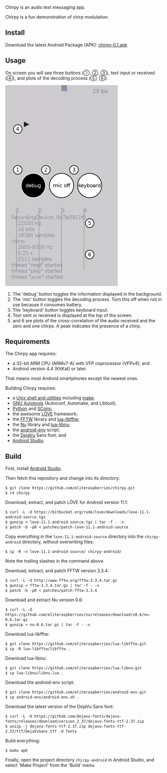 Chirpy is an audio text messaging app.

Chirpy is a fun demonstration of chirp modulation.


## Install

Download the latest Android Package (APK):
[chirpy-0.1.apk](https://github.com/eliteraspberries/chirpy/releases/tag/v0.1)


## Usage

On screen you will see three buttons (①, ②, ③), text input or received (④),
and plots of the decoding process (⑤, ⑥).

![Example usage](chirpy.gif)

 1. The 'debug' button toggles the information displayed in the background.
 2. The 'mic' button toggles the decoding process.
    Turn this off when not in use because it consumes battery.
 3. The 'keyboard' button toggles keyboard input.
 4. Text sent or received is displayed at the top of the screen.
 5. and 6 are plots of the cross-correlation of the audio received and
    the zero and one chirps.
    A peak indicates the presence of a chirp.


## Requirements

The Chirpy app requires:

  - a 32-bit ARM CPU (ARMv7-A) with VFP coprocessor (VFPv4); and
  - Android version 4.4 (KitKat) or later.

That means most Android smartphones except the newest ones.

Building Chirpy requires:

  - a [Unix shell and utilities][unix] including [make][];
  - [GNU Autotools][autotools] (Autoconf, Automake, and Libtool);
  - [Python][] and [SCons][];
  - the awesome [LÖVE][] framework;
  - the [FFTW][] library and [lua-libfftw][];
  - the [Nu][] library and [lua-libnu][];
  - the [android-env][] script;
  - the [DejaVu][] Sans font; and
  - [Android Studio][].


## Build

First, install [Android Studio][].

Then fetch this repository and change into its directory:

    $ git clone https://github.com/eliteraspberries/chirpy.git
    $ cd chirpy

Download, extract, and patch LÖVE for Android version 11.1:

    $ curl -L -O https://bitbucket.org/rude/love/downloads/love-11.1-android-source.tgz
    $ gunzip < love-11.1-android-source.tgz | tar -f - -x
    $ patch -b -p0 < patches/patch-love-11.1-android-source

Copy everything in the `love-11.1-android-source` directory into the
`chirpy-android` directory, without overwriting files:

    $ cp -R -n love-11.1-android-source/ chirpy-android/

Note the trailing slashes in the command above.

Download, extract, and patch FFTW version 3.3.4:

    $ curl -L -O http://www.fftw.org/fftw-3.3.4.tar.gz
    $ gunzip < fftw-3.3.4.tar.gz | tar -f - -x
    $ patch -b -p0 < patches/patch-fftw-3.3.4

Download and extract Nu version 0.6:

    $ curl -L -O https://github.com/eliteraspberries/nu/releases/download/v0.6/nu-0.6.tar.gz
    $ gunzip < nu-0.6.tar.gz | tar -f - -x

Download lua-libfftw:

    $ git clone https://github.com/eliteraspberries/lua-libfftw.git
    $ cp -R lua-libfftw/libfftw .

Download lua-libnu:

    $ git clone https://github.com/eliteraspberries/lua-libnu.git
    $ cp lua-libnu/libnu.lua .

Download the android-env script:

    $ git clone https://github.com/eliteraspberries/android-env.git
    $ cp android-env/android-env.sh .

Download the latest version of the DejaVu Sans font:

    $ curl -L -O https://github.com/dejavu-fonts/dejavu-fonts/releases/download/version_2_37/dejavu-fonts-ttf-2.37.zip
    $ unzip -j dejavu-fonts-ttf-2.37.zip dejavu-fonts-ttf-2.37/ttf/DejaVuSans.ttf -d fonts

Build everything:

    $ make apk

Finally, open the project directory `chirpy-android` in Android Studio,
and select 'Make Project' from the 'Build' menu.


[Android Studio]: <https://developer.android.com/studio/>
[DejaVu]: <https://dejavu-fonts.github.io/>
[FFTW]: <http://www.fftw.org/>
[LÖVE]: <https://love2d.org/>
[Nu]: <https://github.com/eliteraspberries/nu>
[Python]: <https://www.python.org/>
[SCons]: <https://scons.org/>
[android-env]: <https://github.com/eliteraspberries/android-env>
[autotools]: <https://www.gnu.org/software/automake/>
[lua-libfftw]: <https://github.com/eliteraspberries/lua-libfftw>
[lua-libnu]: <https://github.com/eliteraspberries/lua-libnu>
[make]: <http://pubs.opengroup.org/onlinepubs/9699919799/utilities/make.html>
[unix]: <http://pubs.opengroup.org/onlinepubs/9699919799/utilities/contents.html>
